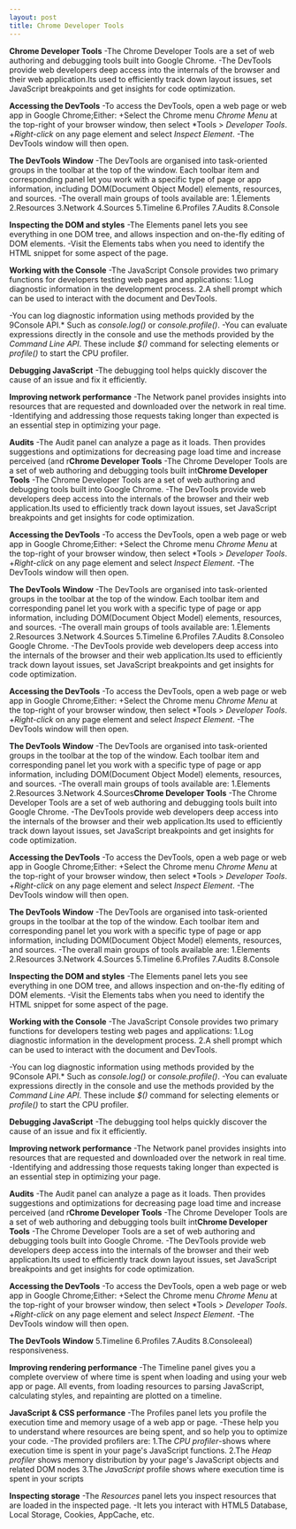```yaml
---
layout: post
title: Chrome Developer Tools
---
```

**Chrome Developer Tools**
-The Chrome Developer Tools are a set of web authoring and debugging tools built into Google Chrome.
-The DevTools provide web developers deep access into the internals of the browser and their web application.Its used to efficiently track down layout issues, set JavaScript breakpoints and get insights for code optimization.

**Accessing the DevTools**
-To access the DevTools, open a web page or web app in Google Chrome;Either:
+Select the Chrome menu *Chrome Menu* at the top-right of your browser window, then select *Tools > *Developer Tools*.
+*Right-click* on any page element and select *Inspect Element*.
-The DevTools window will then open.

**The DevTools Window**
-The DevTools are organised into task-oriented groups in the toolbar at the top of the window. Each toolbar item and corresponding panel let you work with a specific type of page or app information, including DOM(Document Object Model) elements, resources, and sources.
-The overall main groups of tools available are:
	1.Elements
	2.Resources
	3.Network
	4.Sources
	5.Timeline
	6.Profiles
	7.Audits
	8.Console

**Inspecting the DOM and styles**
-The Elements panel lets you see everything in one DOM tree, and allows inspection and on-the-fly editing of DOM elements.
-Visit the Elements tabs when you need to identify the HTML snippet for some aspect of the page.

**Working with the Console**
-The JavaScript Console provides two primary functions for developers testing web pages and applications:
1.Log diagnostic information in the development process.
2.A shell prompt which can be used to interact with the document and DevTools.

-You can log diagnostic information using methods provided by the 9Console API.* Such as *console.log()* or *console.profile()*.
-You can evaluate expressions directly in the console and use the methods provided by the *Command Line API*. These include *$()* command for selecting elements or *profile()* to start the CPU profiler.

**Debugging JavaScript**
-The debugging tool helps quickly discover the cause of an issue and fix it efficiently.

**Improving network performance**
-The Network panel provides insights into resources that are requested and downloaded over the network in real time. 
-Identifying and addressing those requests taking longer than expected is an essential step in optimizing your page.

**Audits**
-The Audit panel can analyze a page as it loads. Then provides suggestions and optimizations for decreasing page load time and increase perceived (and r**Chrome Developer Tools**
-The Chrome Developer Tools are a set of web authoring and debugging tools built int**Chrome Developer Tools**
-The Chrome Developer Tools are a set of web authoring and debugging tools built into Google Chrome.
-The DevTools provide web developers deep access into the internals of the browser and their web application.Its used to efficiently track down layout issues, set JavaScript breakpoints and get insights for code optimization.

**Accessing the DevTools**
-To access the DevTools, open a web page or web app in Google Chrome;Either:
+Select the Chrome menu *Chrome Menu* at the top-right of your browser window, then select *Tools > *Developer Tools*.
+*Right-click* on any page element and select *Inspect Element*.
-The DevTools window will then open.

**The DevTools Window**
-The DevTools are organised into task-oriented groups in the toolbar at the top of the window. Each toolbar item and corresponding panel let you work with a specific type of page or app information, including DOM(Document Object Model) elements, resources, and sources.
-The overall main groups of tools available are:
	1.Elements
	2.Resources
	3.Network
	4.Sources
	5.Timeline
	6.Profiles
	7.Audits
	8.Consoleo Google Chrome.
-The DevTools provide web developers deep access into the internals of the browser and their web application.Its used to efficiently track down layout issues, set JavaScript breakpoints and get insights for code optimization.

**Accessing the DevTools**
-To access the DevTools, open a web page or web app in Google Chrome;Either:
+Select the Chrome menu *Chrome Menu* at the top-right of your browser window, then select *Tools > *Developer Tools*.
+*Right-click* on any page element and select *Inspect Element*.
-The DevTools window will then open.

**The DevTools Window**
-The DevTools are organised into task-oriented groups in the toolbar at the top of the window. Each toolbar item and corresponding panel let you work with a specific type of page or app information, including DOM(Document Object Model) elements, resources, and sources.
-The overall main groups of tools available are:
	1.Elements
	2.Resources
	3.Network
	4.Sources**Chrome Developer Tools**
-The Chrome Developer Tools are a set of web authoring and debugging tools built into Google Chrome.
-The DevTools provide web developers deep access into the internals of the browser and their web application.Its used to efficiently track down layout issues, set JavaScript breakpoints and get insights for code optimization.

**Accessing the DevTools**
-To access the DevTools, open a web page or web app in Google Chrome;Either:
+Select the Chrome menu *Chrome Menu* at the top-right of your browser window, then select *Tools > *Developer Tools*.
+*Right-click* on any page element and select *Inspect Element*.
-The DevTools window will then open.

**The DevTools Window**
-The DevTools are organised into task-oriented groups in the toolbar at the top of the window. Each toolbar item and corresponding panel let you work with a specific type of page or app information, including DOM(Document Object Model) elements, resources, and sources.
-The overall main groups of tools available are:
	1.Elements
	2.Resources
	3.Network
	4.Sources
	5.Timeline
	6.Profiles
	7.Audits
	8.Console

**Inspecting the DOM and styles**
-The Elements panel lets you see everything in one DOM tree, and allows inspection and on-the-fly editing of DOM elements.
-Visit the Elements tabs when you need to identify the HTML snippet for some aspect of the page.

**Working with the Console**
-The JavaScript Console provides two primary functions for developers testing web pages and applications:
1.Log diagnostic information in the development process.
2.A shell prompt which can be used to interact with the document and DevTools.

-You can log diagnostic information using methods provided by the 9Console API.* Such as *console.log()* or *console.profile()*.
-You can evaluate expressions directly in the console and use the methods provided by the *Command Line API*. These include *$()* command for selecting elements or *profile()* to start the CPU profiler.

**Debugging JavaScript**
-The debugging tool helps quickly discover the cause of an issue and fix it efficiently.

**Improving network performance**
-The Network panel provides insights into resources that are requested and downloaded over the network in real time. 
-Identifying and addressing those requests taking longer than expected is an essential step in optimizing your page.

**Audits**
-The Audit panel can analyze a page as it loads. Then provides suggestions and optimizations for decreasing page load time and increase perceived (and r**Chrome Developer Tools**
-The Chrome Developer Tools are a set of web authoring and debugging tools built int**Chrome Developer Tools**
-The Chrome Developer Tools are a set of web authoring and debugging tools built into Google Chrome.
-The DevTools provide web developers deep access into the internals of the browser and their web application.Its used to efficiently track down layout issues, set JavaScript breakpoints and get insights for code optimization.

**Accessing the DevTools**
-To access the DevTools, open a web page or web app in Google Chrome;Either:
+Select the Chrome menu *Chrome Menu* at the top-right of your browser window, then select *Tools > *Developer Tools*.
+*Right-click* on any page element and select *Inspect Element*.
-The DevTools window will then open.

**The DevTools Window**
	5.Timeline
	6.Profiles
	7.Audits
	8.Consoleeal) responsiveness.

**Improving rendering performance**
-The Timeline panel gives you a complete overview of where time is spent when loading and using your web app or page. All events, from loading resources to parsing JavaScript, calculating styles, and repainting are plotted on a timeline.

**JavaScript & CSS performance**
-The Profiles panel lets you profile the execution time and memory usage of a web app or page. 
-These help you to understand where resources are being spent, and so help you to optimize your code.
-The provided profilers are:
1.The *CPU profiler*-shows where execution time is spent in your page's JavaScript functions.
2.The *Heap profiler* shows memory distribution by your page's JavaScript objects and related DOM nodes
3.The *JavaScript* profile shows where execution time is spent in your scripts

**Inspecting storage**
-The *Resources* panel lets you inspect resources that are loaded in the inspected page.
-It lets you interact with HTML5 Database, Local Storage, Cookies, AppCache, etc.
